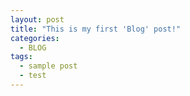 ```yaml
---
layout: post
title: "This is my first 'Blog' post!"
categories:
  - BLOG
tags:
  - sample post
  - test
---
```


